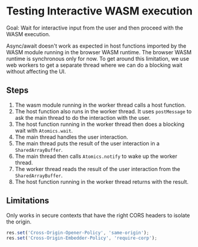 # Testing Interactive WASM execution

Goal: Wait for interactive input from the user and then proceed with the WASM execution.

Async/await doesn't work as expected in host functions imported by the WASM module running in the browser WASM runtime. The browser WASM runtime is synchronous only for now. To get around this limitation, we use web workers to get a separate thread where we can do a blocking wait without affecting the UI.

## Steps

1. The wasm module running in the worker thread calls a host function.
2. The host function also runs in the worker thread. It uses `postMessage` to ask the main thread to do the interaction with the user.
3. The host function running in the worker thread then does a blocking wait with `Atomics.wait`.
4. The main thread handles the user interaction.
5. The main thread puts the result of the user interaction in a `SharedArrayBuffer`.
6. The main thread then calls `Atomics.notify` to wake up the worker thread.
7. The worker thread reads the result of the user interaction from the `SharedArrayBuffer`.
8. The host function running in the worker thread returns with the result.

## Limitations

Only works in secure contexts that have the right CORS headers to isolate the origin.

```javascript
res.set('Cross-Origin-Opener-Policy', 'same-origin');
res.set('Cross-Origin-Embedder-Policy', 'require-corp');
```
